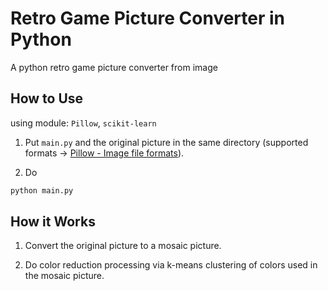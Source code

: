 # Retro Game Picture Converter in Python

A python retro game picture converter from image

## How to Use

using module: `Pillow`, `scikit-learn`

1. Put `main.py` and the original picture in the same directory (supported formats -> [Pillow - Image file formats](https://pillow.readthedocs.io/en/5.1.x/handbook/image-file-formats.html#image-file-formats)).

2. Do
```bash
python main.py
```

##  How it Works

1. Convert the original picture to a mosaic picture.

2. Do color reduction processing via k-means clustering of colors used in the mosaic picture. 
